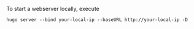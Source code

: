 To start a webserver locally, execute

```
hugo server --bind your-local-ip --baseURL http://your-local-ip -D
```